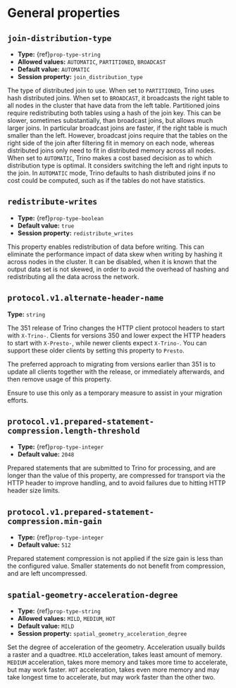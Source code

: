 # General properties

## `join-distribution-type`

- **Type:** {ref}`prop-type-string`
- **Allowed values:** `AUTOMATIC`, `PARTITIONED`, `BROADCAST`
- **Default value:** `AUTOMATIC`
- **Session property:** `join_distribution_type`

The type of distributed join to use.  When set to `PARTITIONED`, Trino
uses hash distributed joins.  When set to `BROADCAST`, it broadcasts the
right table to all nodes in the cluster that have data from the left table.
Partitioned joins require redistributing both tables using a hash of the join key.
This can be slower, sometimes substantially, than broadcast joins, but allows much
larger joins. In particular broadcast joins are faster, if the right table is
much smaller than the left.  However, broadcast joins require that the tables on the right
side of the join after filtering fit in memory on each node, whereas distributed joins
only need to fit in distributed memory across all nodes. When set to `AUTOMATIC`,
Trino makes a cost based decision as to which distribution type is optimal.
It considers switching the left and right inputs to the join.  In `AUTOMATIC`
mode, Trino defaults to hash distributed joins if no cost could be computed, such as if
the tables do not have statistics.

## `redistribute-writes`

- **Type:** {ref}`prop-type-boolean`
- **Default value:** `true`
- **Session property:** `redistribute_writes`

This property enables redistribution of data before writing. This can
eliminate the performance impact of data skew when writing by hashing it
across nodes in the cluster. It can be disabled, when it is known that the
output data set is not skewed, in order to avoid the overhead of hashing and
redistributing all the data across the network.

## `protocol.v1.alternate-header-name`

**Type:** `string`

The 351 release of Trino changes the HTTP client protocol headers to start with
`X-Trino-`. Clients for versions 350 and lower expect the HTTP headers to
start with `X-Presto-`, while newer clients expect `X-Trino-`. You can support these
older clients by setting this property to `Presto`.

The preferred approach to migrating from versions earlier than 351 is to update
all clients together with the release, or immediately afterwards, and then
remove usage of this property.

Ensure to use this only as a temporary measure to assist in your migration
efforts.

## `protocol.v1.prepared-statement-compression.length-threshold`

- **Type:** {ref}`prop-type-integer`
- **Default value:** `2048`

Prepared statements that are submitted to Trino for processing, and are longer
than the value of this property, are compressed for transport via the HTTP
header to improve handling, and to avoid failures due to hitting HTTP header
size limits.

## `protocol.v1.prepared-statement-compression.min-gain`

- **Type:** {ref}`prop-type-integer`
- **Default value:** `512`

Prepared statement compression is not applied if the size gain is less than the
configured value. Smaller statements do not benefit from compression, and are
left uncompressed.

## `spatial-geometry-acceleration-degree`

- **Type:** {ref}`prop-type-string`
- **Allowed values:** `MILD`, `MEDIUM`, `HOT`
- **Default value:** `MILD`
- **Session property:**  `spatial_geometry_acceleration_degree`

Set the degree of acceleration of the geometry. Acceleration usually builds a
raster and a quadtree. `MILD` acceleration, takes least amount of memory.
`MEDIUM` acceleration, takes more memory and takes more time to accelerate,
but may work faster. `HOT` acceleration, takes even more memory and may take
longest time to accelerate, but may work faster than the other two.
